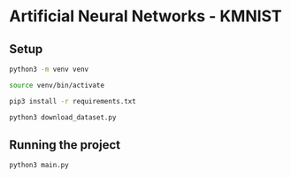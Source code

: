 # Artificial Neural Networks - KMNIST

## Setup

```sh
python3 -m venv venv

source venv/bin/activate

pip3 install -r requirements.txt

python3 download_dataset.py
```

## Running the project

```sh
python3 main.py
```
